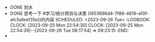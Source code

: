 - DONE 划水
- DONE 思考一下 #学习/统计预测与决策  ((653696d4-7f88-4819-a10f-afc5afeef35e))的内容
  SCHEDULED: <2023-09-26 Tue>
  :LOGBOOK:
  CLOCK: [2023-09-25 Mon 22:54:30]
  CLOCK: [2023-09-25 Mon 22:54:39]--[2023-09-26 Tue 08:17:54] =>  09:23:15
  :END:
-